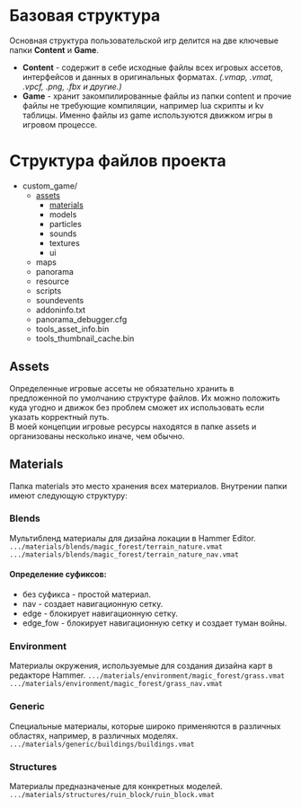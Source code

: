 # Базовая структура
Основная структура пользовательской игр делится на две ключевые папки **Сontent** и **Game**.
- **Content** - содержит в себе исходные файлы всех игровых ассетов, интерфейсов и данных в оригинальных форматах. *(.vmap, .vmat, .vpcf, .png, .fbx и другие.)*
- **Game** - хранит закомпилированные файлы из папки content и прочие файлы не требующие компиляции, например lua скрипты и kv таблицы. Именно файлы из game используются движком игры в игровом процессе.

# Структура файлов проекта
- custom_game/
  - [assets](#assets)
    - [materials](#materials)
    - models
    - particles
    - sounds
    - textures
    - ui
  - maps
  - panorama
  - resource
  - scripts
  - soundevents
  - addoninfo.txt
  - panorama_debugger.cfg
  - tools_asset_info.bin
  - tools_thumbnail_cache.bin

## Assets
Определенные игровые ассеты не обязательно хранить в предложенной по умолчанию структуре файлов. Их можно положить куда угодно и движок без проблем сможет их использовать если указать корректный путь. <br>
В моей концепции игровые ресурсы находятся в папке assets и организованы несколько иначе, чем обычно.

## Materials
Папка materials это место хранения всех материалов. Внутрении папки имеют следующую структуру:

### Blends
Мультибленд материалы для дизайна локации в Hammer Editor.<br>
  `.../materials/blends/magic_forest/terrain_nature.vmat` <br>
  `.../materials/blends/magic_forest/terrain_nature_nav.vmat` <br>

#### Определение суфиксов:
- без суфикса - простой материал.
- nav - создает навигационную сетку.
- edge - блокирует навигационную сетку.
- edge_fow - блокирует навигационную сетку и создает туман войны.

### Environment
Материалы окружения, используемые для создания дизайна карт в редакторе Hammer.
  `.../materials/environment/magic_forest/grass.vmat` <br>
  `.../materials/environment/magic_forest/grass_nav.vmat` <br>

### Generic
Специальные материалы, которые широко применяются в различных областях, например, в различных моделях.
  `.../materials/generic/buildings/buildings.vmat` <br>

### Structures
Материалы предназначеные для конкретных моделей. <br>
  `.../materials/structures/ruin_block/ruin_block.vmat`
